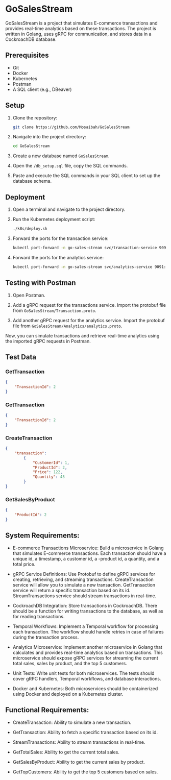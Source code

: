 # GoSalesStream
GoSalesStream is a project that simulates E-commerce transactions and provides real-time analytics based on these transactions. The project is written in Golang, uses gRPC for communication, and stores data in a CockroachDB database.

## Prerequisites

- Git
- Docker
- Kubernetes
- Postman
- A SQL client (e.g., DBeaver)

## Setup

1. Clone the repository:

    ```bash
    git clone https://github.com/Mosaibah/GoSalesStream
    ```

2. Navigate into the project directory:

    ```bash
    cd GoSalesStream
    ```

3. Create a new database named `GoSalesStream`.

4. Open the `/db_setup.sql` file, copy the SQL commands.

5. Paste and execute the SQL commands in your SQL client to set up the database schema.

## Deployment

1. Open a terminal and navigate to the project directory.

2. Run the Kubernetes deployment script:

    ```bash
    ./k8s/deploy.sh
    ```

3. Forward the ports for the transaction service:

    ```bash
    kubectl port-forward -n go-sales-stream svc/transaction-service 9090:80
    ```
    
4. Forward the ports for the analytics service:

    ```bash
    kubectl port-forward -n go-sales-stream svc/analytics-service 9091:80
    ```

## Testing with Postman

1. Open Postman.

2. Add a gRPC request for the transactions service. Import the protobuf file from `GoSalesStream/Transaction.proto`.

3. Add another gRPC request for the analytics service. Import the protobuf file from `GoSalesStream/Analytics/analytics.proto`.

Now, you can simulate transactions and retrieve real-time analytics using the imported gRPC requests in Postman.

## Test Data 
### GetTransaction
```json
{
    "TransactionId": 2
}
```


### GetTransaction
```json
{
    "TransactionId": 2
}
```

### CreateTransaction
```json
{
    "transaction": 
        {
            "CustomerId": 1,
            "ProductId": 2,
            "Price": 122,
            "Quantity": 45
        }
}
```

### GetSalesByProduct
```json
{
    "ProductId": 2
}
```
## System Requirements:

- E-commerce Transactions Microservice: Build a microservice in Golang that simulates E-commerce transactions. Each transaction should have a unique id, a timestamp, a customer id, a -product id, a quantity, and a total price.

- gRPC Service Definitions: Use Protobuf to define gRPC services for creating, retrieving, and streaming transactions. CreateTransaction service will allow you to simulate a new transaction. GetTransaction service will return a specific transaction based on its id. StreamTransactions service should stream transactions in real-time.

- CockroachDB Integration: Store transactions in CockroachDB. There should be a function for writing transactions to the database, as well as for reading transactions.

- Temporal Workflows: Implement a Temporal workflow for processing each transaction. The workflow should handle retries in case of failures during the transaction process.

- Analytics Microservice: Implement another microservice in Golang that calculates and provides real-time analytics based on transactions. This microservice should expose gRPC services for streaming the current total sales, sales by product, and the top 5 customers.

- Unit Tests: Write unit tests for both microservices. The tests should cover gRPC handlers, Temporal workflows, and database interactions.

- Docker and Kubernetes: Both microservices should be containerized using Docker and deployed on a Kubernetes cluster.

## Functional Requirements:

- CreateTransaction: Ability to simulate a new transaction.

- GetTransaction: Ability to fetch a specific transaction based on its id.

- StreamTransactions: Ability to stream transactions in real-time.

- GetTotalSales: Ability to get the current total sales.

- GetSalesByProduct: Ability to get the current sales by product.

- GetTopCustomers: Ability to get the top 5 customers based on sales.
